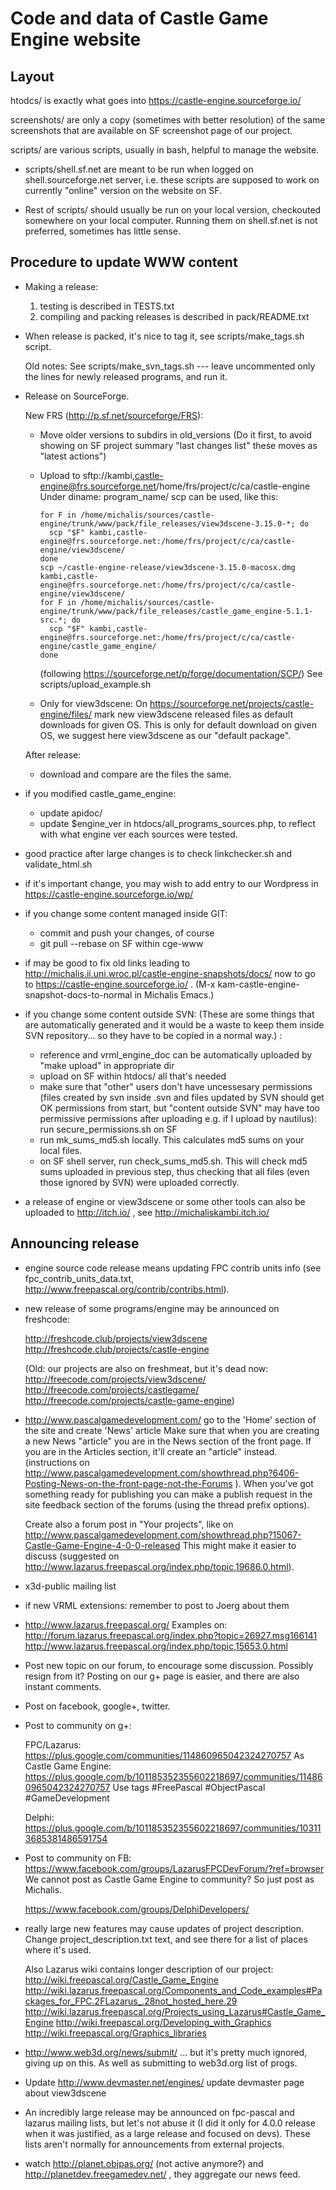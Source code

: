 Code and data of Castle Game Engine website
===========================================

Layout
------

htodcs/ is exactly what goes into https://castle-engine.sourceforge.io/

screenshots/ are only a copy (sometimes with better resolution) of the
same screenshots that are available on SF screenshot page of our project.

scripts/ are various scripts, usually in bash, helpful to manage the website.

* scripts/shell.sf.net are meant to be run when logged on
  shell.sourceforge.net server, i.e. these scripts are supposed to work
  on currently "online" version on the website on SF.

* Rest of scripts/ should usually be run on your local version,
  checkouted somewhere on your local computer. Running them on
  shell.sf.net is not preferred, sometimes has little sense.

Procedure to update WWW content
-------------------------------

- Making a release:
  1. testing is described in TESTS.txt
  2. compiling and packing releases is described in pack/README.txt

- When release is packed, it's nice to tag it, see scripts/make_tags.sh script.

  Old notes:
  See scripts/make_svn_tags.sh --- leave uncommented only
  the lines for newly released programs, and run it.

- Release on SourceForge.

  New FRS (http://p.sf.net/sourceforge/FRS):
  - Move older versions to subdirs in old_versions
    (Do it first, to avoid showing on SF project summary "last changes list"
    these moves as "latest actions")

  - Upload to
    sftp://kambi,castle-engine@frs.sourceforge.net/home/frs/project/c/ca/castle-engine
    Under diname: program_name/
    scp can be used, like this:

    ```
    for F in /home/michalis/sources/castle-engine/trunk/www/pack/file_releases/view3dscene-3.15.0-*; do
      scp "$F" kambi,castle-engine@frs.sourceforge.net:/home/frs/project/c/ca/castle-engine/view3dscene/
    done
    scp ~/castle-engine-release/view3dscene-3.15.0-macosx.dmg kambi,castle-engine@frs.sourceforge.net:/home/frs/project/c/ca/castle-engine/view3dscene/
    for F in /home/michalis/sources/castle-engine/trunk/www/pack/file_releases/castle_game_engine-5.1.1-src.*; do
      scp "$F" kambi,castle-engine@frs.sourceforge.net:/home/frs/project/c/ca/castle-engine/castle_game_engine/
    done
    ```

    (following https://sourceforge.net/p/forge/documentation/SCP/)
    See scripts/upload_example.sh

  - Only for view3dscene: On https://sourceforge.net/projects/castle-engine/files/
    mark new view3dscene released files as default downloads for given OS.
    This is only for default download on given OS, we suggest here
    view3dscene as our "default package".

  After release:
  - download and compare are the files the same.

- if you modified castle_game_engine:
  - update apidoc/
  - update $engine_ver in htdocs/all_programs_sources.php, to reflect
    with what engine ver each sources were tested.

- good practice after large changes is to check
  linkchecker.sh and validate_html.sh

- if it's important change, you may wish to add entry to our Wordpress
  in https://castle-engine.sourceforge.io/wp/

- if you change some content managed inside GIT:
  - commit and push your changes, of course
  - git pull --rebase on SF within cge-www

- if may be good to fix old links leading to
  http://michalis.ii.uni.wroc.pl/castle-engine-snapshots/docs/ now
  to go to https://castle-engine.sourceforge.io/ .
  (M-x kam-castle-engine-snapshot-docs-to-normal in Michalis Emacs.)

- if you change some content outside SVN:
  (These are some things that are automatically generated and it would
  be a waste to keep them inside SVN repository... so they have to
  be copied in a normal way.) :
  - reference and vrml_engine_doc can be automatically uploaded by "make upload"
    in appropriate dir
  - upload on SF within htdocs/ all that's needed
  - make sure that "other" users don't have uncessesary permissions
    (files created by svn inside .svn and files updated by SVN
    should get OK permissions from start, but "content outside SVN"
    may have too permissive permissions after uploading e.g. if I upload
    by nautilus): run secure_permissions.sh on SF
  - run mk_sums_md5.sh locally. This calculates md5 sums on your local
    files.
  - on SF shell server, run check_sums_md5.sh. This will check md5 sums
    uploaded in previous step, thus checking that all files (even those
    ignored by SVN) were uploaded correctly.

- a release of engine or view3dscene or some other tools can also be
  uploaded to http://itch.io/ , see http://michaliskambi.itch.io/

Announcing release
------------------

- engine source code release means updating FPC contrib units info
  (see fpc_contrib_units_data.txt,
  http://www.freepascal.org/contrib/contribs.html).

- new release of some programs/engine may be announced on freshcode:

  http://freshcode.club/projects/view3dscene
  http://freshcode.club/projects/castle-engine

  (Old: our projects are also on freshmeat, but it's dead now:
  http://freecode.com/projects/view3dscene/
  http://freecode.com/projects/castlegame/
  http://freecode.com/projects/castle-game-engine)

- http://www.pascalgamedevelopment.com/
  go to the 'Home' section of the site and create 'News' article
  Make sure that when you are creating a new News "article" you are in the News section of the front page. If you are in the Articles section, it'll create an "article" instead.
  (instructions on http://www.pascalgamedevelopment.com/showthread.php?6406-Posting-News-on-the-front-page-not-the-Forums ).
  When you've got something ready for publishing you can make a publish request in the site feedback section of the forums (using the thread prefix options).

  Create also a forum post in "Your projects", like on
  http://www.pascalgamedevelopment.com/showthread.php?15067-Castle-Game-Engine-4-0-0-released
  This might make it easier to discuss (suggested on
  http://www.lazarus.freepascal.org/index.php/topic,19686.0.html).

- x3d-public mailing list
- if new VRML extensions: remember to post to Joerg about them
- http://www.lazarus.freepascal.org/
  Examples on:
  http://forum.lazarus.freepascal.org/index.php?topic=26927.msg166141
  http://www.lazarus.freepascal.org/index.php/topic,15653.0.html
- Post new topic on our forum, to encourage some discussion.
  Possibly resign from it? Posting on our g+ page is easier,
  and there are also instant comments.
- Post on facebook, google+, twitter.

- Post to community on g+:

  FPC/Lazarus:
  https://plus.google.com/communities/114860965042324270757
  As Castle Game Engine:
  https://plus.google.com/b/101185352355602218697/communities/114860965042324270757
  Use tags #FreePascal #ObjectPascal #GameDevelopment

  Delphi:
  https://plus.google.com/b/101185352355602218697/communities/103113685381486591754

- Post to community on FB:
  https://www.facebook.com/groups/LazarusFPCDevForum/?ref=browser
  We cannot post as Castle Game Engine to community? So just post as Michalis.

  https://www.facebook.com/groups/DelphiDevelopers/

- really large new features may cause updates of project description.
  Change project_description.txt text, and see there for a list of places
  where it's used.

  Also Lazarus wiki contains longer description of our project:
    http://wiki.freepascal.org/Castle_Game_Engine
    http://wiki.lazarus.freepascal.org/Components_and_Code_examples#Packages_for_FPC.2FLazarus_.28not_hosted_here.29
    http://wiki.lazarus.freepascal.org/Projects_using_Lazarus#Castle_Game_Engine
    http://wiki.freepascal.org/Developing_with_Graphics
    http://wiki.freepascal.org/Graphics_libraries

- http://www.web3d.org/news/submit/
  ... but it's pretty much ignored, giving up on this.
  As well as submitting to web3d.org list of progs.

- Update http://www.devmaster.net/engines/
  update devmaster page about view3dscene

- An incredibly large release may be announced on fpc-pascal and lazarus
  mailing lists, but let's not abuse it (I did it only for 4.0.0 release
  when it was justified, as a large release and focused on devs).
  These lists aren't normally for announcements from external projects.

- watch http://planet.objpas.org/ (not active anymore?) and
  http://planetdev.freegamedev.net/ , they aggregate our news feed.
